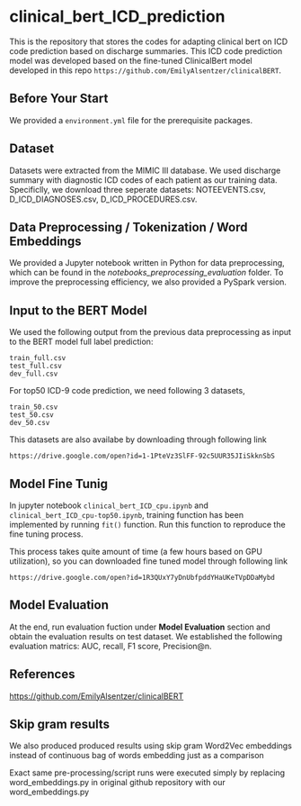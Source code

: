 # clinical_bert_ICD_prediction
This is the repository that stores the codes for adapting clinical bert on ICD code prediction based on discharge summaries. This ICD code prediction model was developed based on the fine-tuned ClinicalBert model developed in this repo `https://github.com/EmilyAlsentzer/clinicalBERT`.

## Before Your Start
We provided a `environment.yml` file for the prerequisite packages. 


## Dataset

Datasets were extracted from the MIMIC III database. We used discharge summary with diagnostic ICD codes of each patient as our training data. Specificlly, we download three seperate datasets: NOTEEVENTS.csv, D_ICD_DIAGNOSES.csv, D_ICD_PROCEDURES.csv. 

## Data Preprocessing / Tokenization / Word Embeddings

We provided a Jupyter notebook written in Python for data preprocessing, which can be found in the *notebooks_preprocessing_evaluation* folder. To improve the preprocessing efficiency, we also provided a PySpark version.

## Input to the BERT Model
We used the following output from the previous data preprocessing as input to the BERT model full label prediction: 
```
train_full.csv
test_full.csv
dev_full.csv
```
For top50 ICD-9 code prediction, we need following 3 datasets,
```
train_50.csv
test_50.csv
dev_50.csv
```
This datasets are also availabe by downloading through following link
```
https://drive.google.com/open?id=1-1PteVz3SlFF-92c5UUR35JIiSkknSbS
```

## Model Fine Tunig
In jupyter notebook `clinical_bert_ICD_cpu.ipynb` and `clinical_bert_ICD_cpu-top50.ipynb`, training function has been implemented by running `fit()` function. Run this function to reproduce the fine tuning process. 

This process takes quite amount of time (a few hours based on GPU utilization), so you can downloaded fine tuned model through following link
```
https://drive.google.com/open?id=1R3QUxY7yDnUbfpddYHaUKeTVpDDaMybd
```
## Model Evaluation
At the end, run evaluation fuction under **Model Evaluation** section and obtain the evaluation results on test dataset. We established the following evaluation matrics: AUC, recall, F1 score, Precision@n.

## References
https://github.com/EmilyAlsentzer/clinicalBERT

## Skip gram results
We also produced produced results using skip gram Word2Vec embeddings instead of continuous bag of words embedding just as a comparison

Exact same pre-processing/script runs were executed simply by replacing word_embeddings.py in original github repository with our word_embeddings.py
